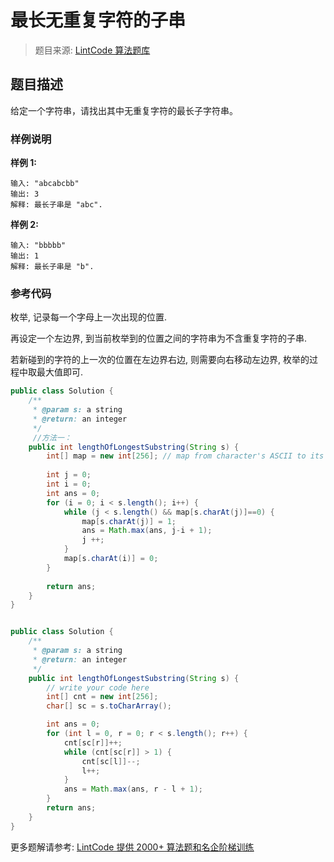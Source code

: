# 最长无重复字符的子串
 > 题目来源: [LintCode 算法题库](https://www.lintcode.com/problem/longest-substring-without-repeating-characters/?utm_source=sc-github-wzz)
 ## 题目描述
 给定一个字符串，请找出其中无重复字符的最长子字符串。
 ### 样例说明
 **样例 1:**

```
输入: "abcabcbb"
输出: 3
解释: 最长子串是 "abc".
```

**样例 2:**

```
输入: "bbbbb"
输出: 1
解释: 最长子串是 "b".
```
 ### 参考代码
 枚举, 记录每一个字母上一次出现的位置.
 
 再设定一个左边界, 到当前枚举到的位置之间的字符串为不含重复字符的子串.
 
 若新碰到的字符的上一次的位置在左边界右边, 则需要向右移动左边界, 枚举的过程中取最大值即可.
```java
public class Solution {
    /**
     * @param s: a string
     * @return: an integer 
     */
     //方法一：
    public int lengthOfLongestSubstring(String s) {
        int[] map = new int[256]; // map from character's ASCII to its last occured index
        
        int j = 0;
        int i = 0;
        int ans = 0;
        for (i = 0; i < s.length(); i++) {
            while (j < s.length() && map[s.charAt(j)]==0) {
                map[s.charAt(j)] = 1;
                ans = Math.max(ans, j-i + 1);
                j ++;
            }
            map[s.charAt(i)] = 0;
        }
        
        return ans;
    }
}


public class Solution {
    /**
     * @param s: a string
     * @return: an integer
     */
    public int lengthOfLongestSubstring(String s) {
        // write your code here
        int[] cnt = new int[256];
        char[] sc = s.toCharArray();

        int ans = 0;
        for (int l = 0, r = 0; r < s.length(); r++) {
            cnt[sc[r]]++;
            while (cnt[sc[r]] > 1) {
                cnt[sc[l]]--;
                l++;
            }
            ans = Math.max(ans, r - l + 1);
        }
        return ans;
    }
}
```
 更多题解请参考: [LintCode 提供 2000+ 算法题和名企阶梯训练](https://www.lintcode.com/problem/?utm_source=sc-github-wzz)